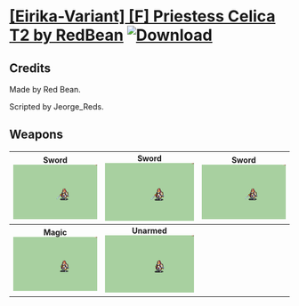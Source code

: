 # [\[Eirika-Variant\] \[F\] Priestess Celica T2 by RedBean](./) [![Download](https://img.shields.io/badge/Download-%5BEirika--Variant%5D%20%5BF%5D%20Priestess%20Celica%20T2%20by%20RedBean-red)](https://minhaskamal.github.io/DownGit/#/home?url=https://github.com/Klokinator/FE-Repo/tree/main/Battle%20Animations/Lords%20-%20FE8%20Types/%5BEirika-Variant%5D%20%5BF%5D%20Priestess%20Celica%20T2%20by%20RedBean)
## Credits

Made by Red Bean.

Scripted by Jeorge_Reds.

## Weapons

| <b>Sword</b><br/><img alt="Sword animation" src="./1.%20Sword%20(T2%20Basic)/Sword.gif"/> | <b>Sword</b><br/><img alt="Sword animation" src="./1.%20Sword%20(T2%20Thunder%201)/Sword.gif"/> | <b>Sword</b><br/><img alt="Sword animation" src="./1.%20Sword%20(T2%20Thunder%202)/Sword.gif"/> |
| :---: | :---: | :---: |
| <b>Magic</b><br/><img alt="Magic animation" src="./6.%20Magic%20(T2)/Magic.gif"/> | <b>Unarmed</b><br/><img alt="Unarmed animation" src="./8.%20Unarmed%20(T2)/Unarmed.gif"/> |

